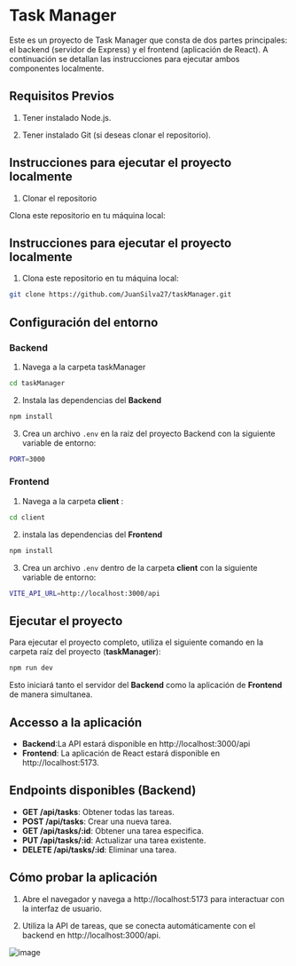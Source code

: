 
# Task Manager

Este es un proyecto de Task Manager que consta de dos partes principales: el backend (servidor de Express) y el frontend (aplicación de React). A continuación se detallan las instrucciones para ejecutar ambos componentes localmente.


## Requisitos Previos

1. Tener instalado Node.js.

2. Tener instalado Git (si deseas clonar el repositorio).

## Instrucciones para ejecutar el proyecto localmente

1. Clonar el repositorio

Clona este repositorio en tu máquina local:


## Instrucciones para ejecutar el proyecto localmente

1. Clona este repositorio en tu máquina local:

```bash
git clone https://github.com/JuanSilva27/taskManager.git
```
## Configuración del entorno

### Backend

1. Navega a la carpeta taskManager 

```bash
cd taskManager
```

2. Instala las dependencias del **Backend**

```bash
npm install
```

3. Crea un archivo `.env` en la raiz del proyecto Backend con la siguiente variable de entorno:

```bash
PORT=3000
```

### Frontend

1. Navega a la carpeta **client** :
```bash
cd client
```

2. instala las dependencias del **Frontend**
```bash
npm install
```
3. Crea un archivo `.env` dentro de la carpeta **client** con la siguiente variable de entorno: 
```bash
VITE_API_URL=http://localhost:3000/api
```

## Ejecutar el proyecto

Para ejecutar el proyecto completo, utiliza el siguiente comando en la carpeta raíz del proyecto (**taskManager**):

```bash
npm run dev
```

Esto iniciará tanto el servidor del **Backend** como la aplicación de **Frontend** de manera simultanea.

## Accesso a la aplicación

- **Backend**:La API estará disponible en http://localhost:3000/api
- **Frontend**: La aplicación de React estará disponible en http://localhost:5173.

## Endpoints disponibles (Backend)

- **GET /api/tasks**: Obtener todas las tareas.
- **POST /api/tasks**: Crear una nueva tarea.
- **GET /api/tasks/:id**: Obtener una tarea especifica.
- **PUT /api/tasks/:id**: Actualizar una tarea existente.
- **DELETE /api/tasks/:id**: Eliminar una tarea.

## Cómo probar la aplicación
1. Abre el navegador y navega a http://localhost:5173 para interactuar con la interfaz de usuario.

2. Utiliza la API de tareas, que se conecta automáticamente con el backend en http://localhost:3000/api.


![image](screenshots/Desktopmain.png)